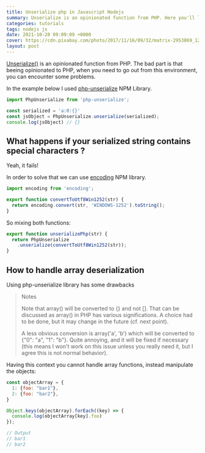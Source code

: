 ```yaml
---
title: Unserialize php in Javascript Nodejs
summary: Unserialize is an opinionated function from PHP. Here you'll learn how to handle this in Nodejs.
categories: tutorials
tags: nodejs js
date: 2021-10-28 09:09:09 +0000
cover: https://cdn.pixabay.com/photo/2017/11/16/09/32/matrix-2953869_1280.jpg
layout: post
---
```


[Unserialize()](https://www.php.net/manual/en/function.unserialize.php) is an opinionated function from PHP. The bad part is that beeing opinionated to PHP, when you need to go out from this environment, you can encounter some problems.

In the example below I used [php-unserialize](https://www.npmjs.com/package/php-unserialize) NPM Library. 

```js
import PhpUnserialize from 'php-unserialize';

const serialized = 'a:0:{}'
const jsObject = PhpUnserialize.unserialize(serialized);
console.log(jsObject) // {}
```

## What happens if your serialized string contains special characters ? 

Yeah, it fails!

In order to solve that we can use [encoding](https://www.npmjs.com/package/encoding) NPM library.

```js
import encoding from 'encoding';

export function convertToUtf8Win1252(str) {
  return encoding.convert(str, 'WINDOWS-1252').toString();
}
```

So mixing both functions:

```js
export function unserializePhp(str) {
  return PhpUnserialize
    .unserialize(convertToUtf8Win1252(str));
}
```

## How to handle array deserialization

Using php-unserialize library has some drawbacks

> Notes
>
> Note that array() will be converted to {} and not []. That can be discussed as array() in PHP has various significations. A choice had to be done, but it may change in the future (cf. next point).
>
> A less obvious conversion is array('a', 'b') which will be converted to {"0": "a", "1": "b"}. Quite annoying, and it will be fixed if necessary (this means I won't work on this issue unless you really need it, but I agree this is not normal behavior).


Having this context you cannot handle array functions, instead manipulate the objects:

```js
const objectArray = {
  1: {foo: "bar1"},
  2: {foo: "bar2"},
}

Object.keys(objectArray).forEach((key) => {
  console.log(objectArray[key].foo)
});

// Output
// bar1
// bar2
```